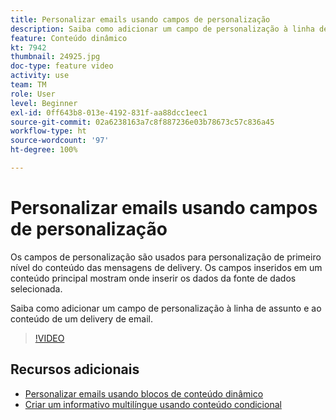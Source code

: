 ```yaml
---
title: Personalizar emails usando campos de personalização
description: Saiba como adicionar um campo de personalização à linha de assunto e ao conteúdo de uma entrega de email.
feature: Conteúdo dinâmico
kt: 7942
thumbnail: 24925.jpg
doc-type: feature video
activity: use
team: TM
role: User
level: Beginner
exl-id: 0ff643b8-013e-4192-831f-aa88dcc1eec1
source-git-commit: 02a6238163a7c8f887236e03b78673c57c836a45
workflow-type: ht
source-wordcount: '97'
ht-degree: 100%

---
```


# Personalizar emails usando campos de personalização

Os campos de personalização são usados para personalização de primeiro nível do conteúdo das mensagens de delivery. Os campos inseridos em um conteúdo principal mostram onde inserir os dados da fonte de dados selecionada.

Saiba como adicionar um campo de personalização à linha de assunto e ao conteúdo de um delivery de email.

>[!VIDEO](https://video.tv.adobe.com/v/24925?quality=12)

## Recursos adicionais

* [Personalizar emails usando blocos de conteúdo dinâmico](/help/content-creation/personalize-using-dynamic-content-blocks.md)
* [Criar um informativo multilíngue usando conteúdo condicional](/help/content-creation/create-a-multilingual-newsletter-using-conditional-content.md)
